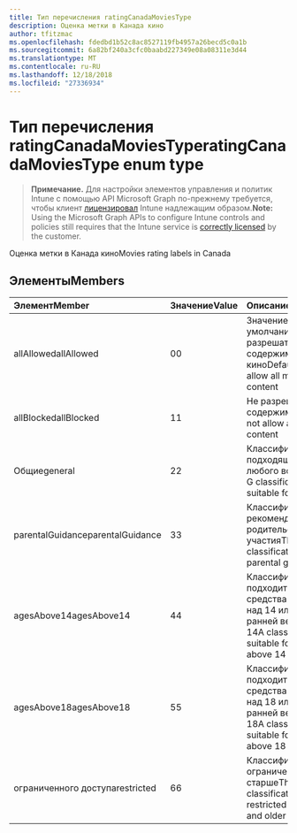 ```yaml
---
title: Тип перечисления ratingCanadaMoviesType
description: Оценка метки в Канада кино
author: tfitzmac
ms.openlocfilehash: fdedbd1b52c8ac8527119fb4957a26becd5c0a1b
ms.sourcegitcommit: 6a82bf240a3cfc0baabd227349e08a08311e3d44
ms.translationtype: MT
ms.contentlocale: ru-RU
ms.lasthandoff: 12/18/2018
ms.locfileid: "27336934"
---
```

# <a name="ratingcanadamoviestype-enum-type"></a><span data-ttu-id="d3ede-103">Тип перечисления ratingCanadaMoviesType</span><span class="sxs-lookup"><span data-stu-id="d3ede-103">ratingCanadaMoviesType enum type</span></span>

> <span data-ttu-id="d3ede-104">**Примечание.** Для настройки элементов управления и политик Intune с помощью API Microsoft Graph по-прежнему требуется, чтобы клиент [лицензировал](https://go.microsoft.com/fwlink/?linkid=839381) Intune надлежащим образом.</span><span class="sxs-lookup"><span data-stu-id="d3ede-104">**Note:** Using the Microsoft Graph APIs to configure Intune controls and policies still requires that the Intune service is [correctly licensed](https://go.microsoft.com/fwlink/?linkid=839381) by the customer.</span></span>

<span data-ttu-id="d3ede-105">Оценка метки в Канада кино</span><span class="sxs-lookup"><span data-stu-id="d3ede-105">Movies rating labels in Canada</span></span>
## <a name="members"></a><span data-ttu-id="d3ede-106">Элементы</span><span class="sxs-lookup"><span data-stu-id="d3ede-106">Members</span></span>
|<span data-ttu-id="d3ede-107">Элемент</span><span class="sxs-lookup"><span data-stu-id="d3ede-107">Member</span></span>|<span data-ttu-id="d3ede-108">Значение</span><span class="sxs-lookup"><span data-stu-id="d3ede-108">Value</span></span>|<span data-ttu-id="d3ede-109">Описание</span><span class="sxs-lookup"><span data-stu-id="d3ede-109">Description</span></span>|
|:---|:---|:---|
|<span data-ttu-id="d3ede-110">allAllowed</span><span class="sxs-lookup"><span data-stu-id="d3ede-110">allAllowed</span></span>|<span data-ttu-id="d3ede-111">0</span><span class="sxs-lookup"><span data-stu-id="d3ede-111">0</span></span>|<span data-ttu-id="d3ede-112">Значение по умолчанию, разрешать все содержимое кино</span><span class="sxs-lookup"><span data-stu-id="d3ede-112">Default value, allow all movies content</span></span>|
|<span data-ttu-id="d3ede-113">allBlocked</span><span class="sxs-lookup"><span data-stu-id="d3ede-113">allBlocked</span></span>|<span data-ttu-id="d3ede-114">1</span><span class="sxs-lookup"><span data-stu-id="d3ede-114">1</span></span>|<span data-ttu-id="d3ede-115">Не разрешать любое содержимое кино</span><span class="sxs-lookup"><span data-stu-id="d3ede-115">Do not allow any movies content</span></span>|
|<span data-ttu-id="d3ede-116">Общие</span><span class="sxs-lookup"><span data-stu-id="d3ede-116">general</span></span>|<span data-ttu-id="d3ede-117">2</span><span class="sxs-lookup"><span data-stu-id="d3ede-117">2</span></span>|<span data-ttu-id="d3ede-118">Классификация G подходящее для любого возраста</span><span class="sxs-lookup"><span data-stu-id="d3ede-118">The G classification is suitable for all ages</span></span>|
|<span data-ttu-id="d3ede-119">parentalGuidance</span><span class="sxs-lookup"><span data-stu-id="d3ede-119">parentalGuidance</span></span>|<span data-ttu-id="d3ede-120">3</span><span class="sxs-lookup"><span data-stu-id="d3ede-120">3</span></span>|<span data-ttu-id="d3ede-121">Классификация стр рекомендует родительского участия</span><span class="sxs-lookup"><span data-stu-id="d3ede-121">The PG classification advises parental guidance</span></span>|
|<span data-ttu-id="d3ede-122">agesAbove14</span><span class="sxs-lookup"><span data-stu-id="d3ede-122">agesAbove14</span></span>|<span data-ttu-id="d3ede-123">4</span><span class="sxs-lookup"><span data-stu-id="d3ede-123">4</span></span>|<span data-ttu-id="d3ede-124">Классификация 14A подходит для средства просмотра над 14 или более ранней версии</span><span class="sxs-lookup"><span data-stu-id="d3ede-124">The 14A classification is suitable for viewers above 14 or older</span></span>|
|<span data-ttu-id="d3ede-125">agesAbove18</span><span class="sxs-lookup"><span data-stu-id="d3ede-125">agesAbove18</span></span>|<span data-ttu-id="d3ede-126">5</span><span class="sxs-lookup"><span data-stu-id="d3ede-126">5</span></span>|<span data-ttu-id="d3ede-127">Классификация 18A подходит для средства просмотра над 18 или более ранней версии</span><span class="sxs-lookup"><span data-stu-id="d3ede-127">The 18A classification is suitable for viewers above 18 or older</span></span>|
|<span data-ttu-id="d3ede-128">ограниченного доступа</span><span class="sxs-lookup"><span data-stu-id="d3ede-128">restricted</span></span>|<span data-ttu-id="d3ede-129">6</span><span class="sxs-lookup"><span data-stu-id="d3ede-129">6</span></span>|<span data-ttu-id="d3ede-130">Классификация R ограничены 18 лет и старше</span><span class="sxs-lookup"><span data-stu-id="d3ede-130">The R classification is restricted to 18 years and older</span></span>|



